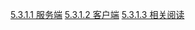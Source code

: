 [5.3.1.1 服务端](5.3.1%E6%9C%8D%E5%8A%A1%E7%AB%AF.md)
[5.3.1.2 客户端](5.3.2%E5%AE%A2%E6%88%B7%E7%AB%AF.md)
[5.3.1.3 相关阅读](5.3.1.3%E7%9B%B8%E5%85%B3%E9%98%85%E8%AF%BB.md)
